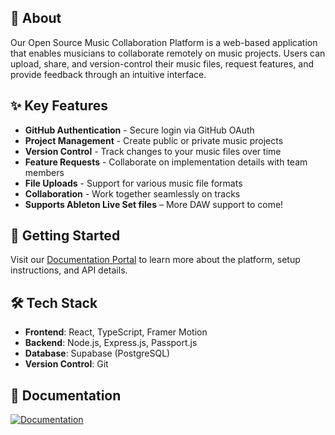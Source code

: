 ## 🎵 About

Our Open Source Music Collaboration Platform is a web-based application that enables musicians to collaborate remotely on music projects. Users can upload, share, and version-control their music files, request features, and provide feedback through an intuitive interface.

## ✨ Key Features

- **GitHub Authentication** - Secure login via GitHub OAuth
- **Project Management** - Create public or private music projects
- **Version Control** - Track changes to your music files over time
- **Feature Requests** - Collaborate on implementation details with team members
- **File Uploads** - Support for various music file formats
- **Collaboration** - Work together seamlessly on tracks
- **Supports Ableton Live Set files** – More DAW support to come!

## 🚀 Getting Started

Visit our [Documentation Portal](https://open-source-music-collaboration-app.github.io/frontend/) to learn more about the platform, setup instructions, and API details.

## 🛠️ Tech Stack

- **Frontend**: React, TypeScript, Framer Motion
- **Backend**: Node.js, Express.js, Passport.js
- **Database**: Supabase (PostgreSQL)
- **Version Control**: Git

## 📖 Documentation

[![Documentation](https://img.shields.io/badge/Documentation-Visit%20Now-9300D7?style=for-the-badge)](https://open-source-music-collaboration-app.github.io/frontend/)
